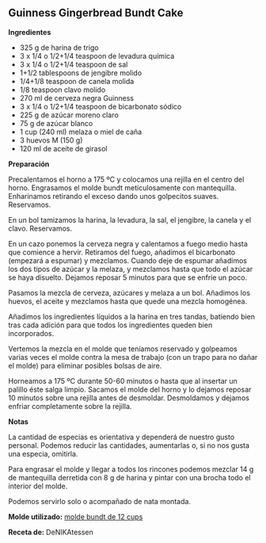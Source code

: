 ## Guinness Gingerbread Bundt Cake

**Ingredientes**

- 325 g de harina de trigo
- 3 x 1/4 o 1/2+1/4 teaspoon de levadura química
- 3 x 1/4 o 1/2+1/4 teaspoon de sal
- 1+1/2 tablespoons de jengibre molido
- 1/4+1/8 teaspoon de canela molida
- 1/8 teaspoon clavo molido
- 270 ml de cerveza negra Guinness
- 3 x 1/4 o 1/2+1/4 teaspoon de bicarbonato sódico
- 225 g de azúcar moreno claro
- 75 g de azúcar blanco
- 1 cup (240 ml) melaza o miel de caña
- 3 huevos M (150 g)
- 120 ml de aceite de girasol

**Preparación**

Precalentamos el horno a 175 ºC y colocamos una rejilla en el centro del horno. Engrasamos el molde bundt meticulosamente con mantequilla. Enharinamos retirando el exceso dando unos golpecitos suaves. Reservamos.

En un bol tamizamos la harina, la levadura, la sal, el jengibre, la canela y el clavo. Reservamos.

En un cazo ponemos la cerveza negra y calentamos a fuego medio hasta que comience a hervir. Retiramos del fuego, añadimos el bicarbonato (empezará a espumar) y mezclamos. Cuando deje de espumar añadimos los dos tipos de azúcar y la melaza, y mezclamos hasta que todo el azúcar se haya disuelto. Dejamos reposar 5 minutos para que se enfríe un poco.

Pasamos la mezcla de cerveza, azúcares y melaza a un bol. Añadimos los huevos, el aceite y mezclamos hasta que quede una mezcla homogénea.

Añadimos los ingredientes líquidos a la harina en tres tandas, batiendo bien tras cada adición para que todos los ingredientes queden bien incorporados.

Vertemos la mezcla en el molde que teníamos reservado y golpeamos varias veces el molde contra la mesa de trabajo (con un trapo para no dañar el molde) para eliminar posibles bolsas de aire.

Horneamos a 175 ºC durante 50-60 minutos o hasta que al insertar un palillo éste salga limpio. Sacamos el molde del horno y lo dejamos reposar 10 minutos sobre una rejilla antes de desmoldar. Desmoldamos y dejamos enfriar completamente sobre la rejilla.

**Notas**

La cantidad de especias es orientativa y dependerá de nuestro gusto personal. Podemos reducir las cantidades, aumentarlas o, si no nos gusta una especia, omitirla. 

Para engrasar el molde y llegar a todos los rincones podemos mezclar 14 g de mantequilla derretida con 8 g de harina y pintar con una brocha todo el interior del molde.

Podemos servirlo solo o acompañado de nata montada.

**Molde utilizado:** [molde bundt de 12 cups](../../moldes-y-utensilios.md)

**Receta de:** DeNIKAtessen
